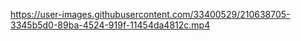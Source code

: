 https://user-images.githubusercontent.com/33400529/210638705-3345b5d0-89ba-4524-919f-11454da4812c.mp4
